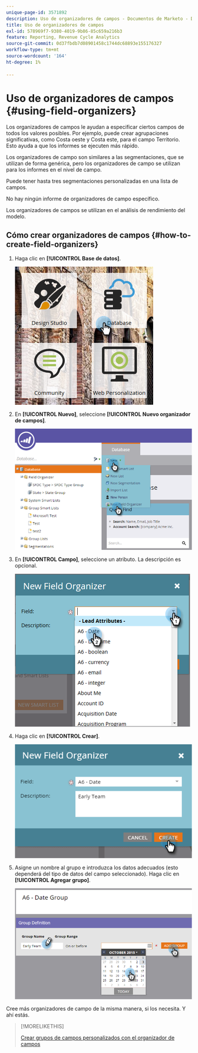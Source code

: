 ```yaml
---
unique-page-id: 3571892
description: Uso de organizadores de campos - Documentos de Marketo - Documentación del producto
title: Uso de organizadores de campos
exl-id: 578969f7-9380-4019-9b86-85c659a216b3
feature: Reporting, Revenue Cycle Analytics
source-git-commit: 0d37fbdb7d08901458c1744dc68893e155176327
workflow-type: tm+mt
source-wordcount: '164'
ht-degree: 1%

---
```


# Uso de organizadores de campos {#using-field-organizers}

Los organizadores de campos le ayudan a especificar ciertos campos de todos los valores posibles. Por ejemplo, puede crear agrupaciones significativas, como Costa oeste y Costa este, para el campo Territorio. Esto ayuda a que los informes se ejecuten más rápido.

Los organizadores de campo son similares a las segmentaciones, que se utilizan de forma genérica, pero los organizadores de campo se utilizan para los informes en el nivel de campo.

Puede tener hasta tres segmentaciones personalizadas en una lista de campos.

No hay ningún informe de organizadores de campo específico.

Los organizadores de campos se utilizan en el análisis de rendimiento del modelo.

## Cómo crear organizadores de campos {#how-to-create-field-organizers}

1. Haga clic en **[!UICONTROL Base de datos]**.

   ![](assets/db.png)

1. En **[!UICONTROL Nuevo]**, seleccione **[!UICONTROL Nuevo organizador de campos]**.

   ![](assets/two-1.png)

1. En **[!UICONTROL Campo]**, seleccione un atributo. La descripción es opcional.

   ![](assets/three-1.png)

1. Haga clic en **[!UICONTROL Crear]**.

   ![](assets/image2015-9-3-16-3a36-3a31.png)

1. Asigne un nombre al grupo e introduzca los datos adecuados (esto dependerá del tipo de datos del campo seleccionado). Haga clic en **[!UICONTROL Agregar grupo]**.

   ![](assets/image2015-9-3-16-3a40-3a45.png)

Cree más organizadores de campo de la misma manera, si los necesita. Y ahí estás.

>[!MORELIKETHIS]
>
>[Crear grupos de campos personalizados con el organizador de campos](/help/marketo/product-docs/reporting/revenue-cycle-analytics/revenue-tools/field-organizers/create-custom-field-groups-using-the-field-organizer.md)
